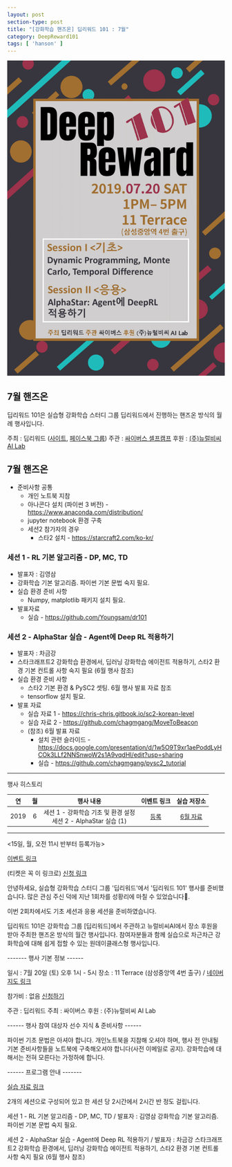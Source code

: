 ```yaml
---
layout: post
section-type: post
title: "[강화학습 핸즈온] 딥리워드 101 : 7월"
category: DeepReward101
tags: [ 'hanson' ]
---
```




![img](/img/DeepReward101/july_event.png)

## 7월 핸즈온 

딥리워드 101은 실습형 강화학습 스터디 그룹 딥리워드에서 진행하는 핸즈온 방식의 월례 행사입니다.

주최 : 딥리워드 ([사이트](https://deepreward.github.io/), [페이스북 그룹](https://www.facebook.com/groups/DeepReward/))
주관 : [싸이버스 셀프캠프](https://www.facebook.com/selfcamp/)
후원 : [(주)뉴럴비씨 AI Lab](http://www.neuralbc.com/)


## 7월 핸즈온 

- 준비사항 공통 
  - 개인 노트북 지참
  - 아나콘다 설치 (파이썬 3 버전) - https://www.anaconda.com/distribution/
  - jupyter notebook 환경 구축 
  - 세션2 참가자의 경우
    - 스타2 설치 - https://starcraft2.com/ko-kr/

### 세션 1 - RL 기본 알고리즘 - DP, MC, TD  
  - 발표자 : 김영삼 
  - 강화학습 기본 알고리즘. 파이썬 기본 문법 숙지 필요.
  - 실습 환경 준비 사항
    - Numpy, matplotlib 패키지 설치 필요.
  - 발표자료 
    - 실습 - https://github.com/Youngsam/dr101

### 세션 2 - AlphaStar 실습 - Agent에 Deep RL 적용하기 
  - 발표자 : 차금강
  - 스타크래프트2 강화학습 환경에서, 딥러닝 강화학습 에이전트 적용하기,  스타2 환경 기본 컨트롤 사항 숙지 필요 (6월 행사 참조) 
  - 실습 환경 준비 사항
    - 스타2 기본 환경 & PySC2 셋팅. 6월 행사 발표 자료 참조
    - tensorflow 설치 필요.
  - 발표 자료 
    - 실습 자료 1 - https://chris-chris.gitbook.io/sc2-korean-level
    - 실습 자료 2 - https://github.com/chagmgang/MoveToBeacon
    - (참조) 6월 발표 자료 
      - 설치 관련 슬라이드 - https://docs.google.com/presentation/d/1w5O9T9xr1aePoddLyHCOk3LLf2NNSnwoW2s1A9vqdHI/edit?usp=sharing
      - 실습 - https://github.com/chagmgang/pysc2_tutorial
    

---

행사 히스토리 

| 연 | 월 | 행사 내용 | 이벤트 링크 | 실습 저장소 |
| :-------: | :-------: | :-------: | :-------: | :-------: |
| 2019 | 6 | 세션 1 - 강화학습 기초 및 환경 설정 <br /> 세션 2 - AlphaStar 실습 (1) | [등록](https://festa.io/events/341) | [6월 자료](2019/06/) |

---

<15일, 월, 오전 11시 반부터 등록가능>

[이벤트 링크](https://www.facebook.com/events/409107823032305/)

(티켓은 꼭 이 링크로) [신청 링크](https://festa.io/events/383)

안녕하세요, 실습형 강화학습 스터디 그룹 '딥리워드'에서 '딥리워드 101' 행사를 준비했습니다. 많은 관심 주신 덕에 지난 1회차를 성황리에 마칠 수 있었습니다👏.

이번 2회차에서도 기초 세션과 응용 세션을 준비하였습니다.

딥리워드 101은 강화학습 그룹 [딥리워드]에서 주관하고 뉴럴비씨AI에서 장소 후원을 받아 주최한 핸즈온 방식의 월간 행사입니다. 참여자분들과 함께 실습으로 차근차근 강화학습에 대해 쉽게 접할 수 있는 원데이클래스형 행사입니다. 

------- 행사 기본 정보 ------

일시 : 7월 20일 (토) 오후 1시 - 5시
장소 : 11 Terrace (삼성중앙역 4번 출구) / [네이버 지도 링크](http://naver.me/xN71mq7i)

참가비 : 없음 [신청하기](https://festa.io/events/383)

주관 : 딥리워드
주최 : 싸이버스
후원 : (주)뉴럴비씨 AI Lab

------ 행사 참여 대상자 선수 지식 & 준비사항 ------

파이썬 기초 문법은 아셔야 합니다.
개인노트북을 지참해 오셔야 하며, 행사 전 안내될 기본 준비사항들을 노트북에 구축해오셔야 합니다(사전 이메일로 공지). 
강화학습에 대해서는 전혀 모른다는 가정하에 합니다.

------ 프로그램 안내 -------

[실습 자료 링크](https://github.com/DeepReward/101)

2개의 세션으로 구성되어 있고 한 세션 당 2시간에서 2시간 반 정도 걸립니다.

세션 1 - RL 기본 알고리즘 - DP, MC, TD / 발표자 : 김영삼 
강화학습 기본 알고리즘. 파이썬 기본 문법 숙지 필요.

세션 2 - AlphaStar 실습 - Agent에 Deep RL 적용하기 / 발표자 : 차금강
스타크래프트2 강화학습 환경에서, 딥러닝 강화학습 에이전트 적용하기, 스타2 환경 기본 컨트롤 사항 숙지 필요 (6월 행사 참조)